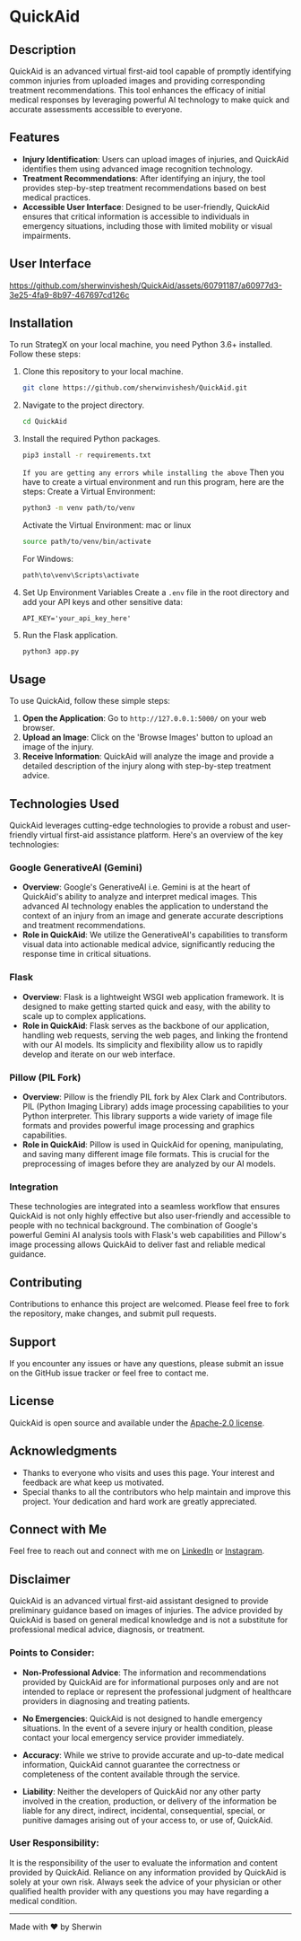 # QuickAid

## Description
QuickAid is an advanced virtual first-aid tool capable of promptly identifying common injuries from uploaded images and providing corresponding treatment recommendations. This tool enhances the efficacy of initial medical responses by leveraging powerful AI technology to make quick and accurate assessments accessible to everyone.

## Features
- **Injury Identification**: Users can upload images of injuries, and QuickAid identifies them using advanced image recognition technology.
- **Treatment Recommendations**: After identifying an injury, the tool provides step-by-step treatment recommendations based on best medical practices.
- **Accessible User Interface**: Designed to be user-friendly, QuickAid ensures that critical information is accessible to individuals in emergency situations, including those with limited mobility or visual impairments.

## User Interface 
https://github.com/sherwinvishesh/QuickAid/assets/60791187/a60977d3-3e25-4fa9-8b97-467697cd126c



## Installation

To run StrategX on your local machine, you need Python 3.6+ installed. Follow these steps:

1. Clone this repository to your local machine.
    ```bash
    git clone https://github.com/sherwinvishesh/QuickAid.git
    ```
2. Navigate to the project directory.
    ```bash
    cd QuickAid
    ```
3. Install the required Python packages.
    ```bash
    pip3 install -r requirements.txt

    ```
    `If you are getting any errors while installing the above`
    Then you have to create a virtual environment and run this program, here are the steps:
    Create a Virtual Environment:
    ```bash
    python3 -m venv path/to/venv
    ```
    Activate the Virtual Environment:
    mac or linux 
    ```bash
    source path/to/venv/bin/activate
    ```

    For Windows:
    ```bash
    path\to\venv\Scripts\activate
    ```

4. Set Up Environment Variables
   Create a `.env` file in the root directory and add your API keys and other sensitive data:
   ```plaintext
   API_KEY='your_api_key_here'
   ```


5. Run the Flask application.
    ```bash
    python3 app.py
    ```




## Usage

To use QuickAid, follow these simple steps:

1. **Open the Application**: Go to `http://127.0.0.1:5000/` on your web browser.
2. **Upload an Image**: Click on the 'Browse Images' button to upload an image of the injury.
3. **Receive Information**: QuickAid will analyze the image and provide a detailed description of the injury along with step-by-step treatment advice.



## Technologies Used

QuickAid leverages cutting-edge technologies to provide a robust and user-friendly virtual first-aid assistance platform. Here's an overview of the key technologies:

### Google GenerativeAI (Gemini)

- **Overview**: Google's GenerativeAI i.e. Gemini is at the heart of QuickAid's ability to analyze and interpret medical images. This advanced AI technology enables the application to understand the context of an injury from an image and generate accurate descriptions and treatment recommendations.
- **Role in QuickAid**: We utilize the GenerativeAI's capabilities to transform visual data into actionable medical advice, significantly reducing the response time in critical situations.

### Flask

- **Overview**: Flask is a lightweight WSGI web application framework. It is designed to make getting started quick and easy, with the ability to scale up to complex applications.
- **Role in QuickAid**: Flask serves as the backbone of our application, handling web requests, serving the web pages, and linking the frontend with our AI models. Its simplicity and flexibility allow us to rapidly develop and iterate on our web interface.

### Pillow (PIL Fork)

- **Overview**: Pillow is the friendly PIL fork by Alex Clark and Contributors. PIL (Python Imaging Library) adds image processing capabilities to your Python interpreter. This library supports a wide variety of image file formats and provides powerful image processing and graphics capabilities.
- **Role in QuickAid**: Pillow is used in QuickAid for opening, manipulating, and saving many different image file formats. This is crucial for the preprocessing of images before they are analyzed by our AI models.

### Integration

These technologies are integrated into a seamless workflow that ensures QuickAid is not only highly effective but also user-friendly and accessible to people with no technical background. The combination of Google's powerful Gemini AI analysis tools with Flask's web capabilities and Pillow's image processing allows QuickAid to deliver fast and reliable medical guidance.




## Contributing

Contributions to enhance this project are welcomed. Please feel free to fork the repository, make changes, and submit pull requests.

## Support

If you encounter any issues or have any questions, please submit an issue on the GitHub issue tracker or feel free to contact me.


## License

QuickAid is open source and available under the [Apache-2.0 license](LICENSE).

## Acknowledgments


- Thanks to everyone who visits and uses this page. Your interest and feedback are what keep us motivated.
- Special thanks to all the contributors who help maintain and improve this project. Your dedication and hard work are greatly appreciated.
## Connect with Me

Feel free to reach out and connect with me on [LinkedIn](https://www.linkedin.com/in/sherwinvishesh) or [Instagram](https://www.instagram.com/sherwinvishesh/).




## Disclaimer

QuickAid is an advanced virtual first-aid assistant designed to provide preliminary guidance based on images of injuries. The advice provided by QuickAid is based on general medical knowledge and is not a substitute for professional medical advice, diagnosis, or treatment.

### Points to Consider:

- **Non-Professional Advice**: The information and recommendations provided by QuickAid are for informational purposes only and are not intended to replace or represent the professional judgment of healthcare providers in diagnosing and treating patients.
  
- **No Emergencies**: QuickAid is not designed to handle emergency situations. In the event of a severe injury or health condition, please contact your local emergency service provider immediately.

- **Accuracy**: While we strive to provide accurate and up-to-date medical information, QuickAid cannot guarantee the correctness or completeness of the content available through the service.

- **Liability**: Neither the developers of QuickAid nor any other party involved in the creation, production, or delivery of the information be liable for any direct, indirect, incidental, consequential, special, or punitive damages arising out of your access to, or use of, QuickAid.


### User Responsibility:

It is the responsibility of the user to evaluate the information and content provided by QuickAid. Reliance on any information provided by QuickAid is solely at your own risk. Always seek the advice of your physician or other qualified health provider with any questions you may have regarding a medical condition.

---

Made with ❤️ by Sherwin
